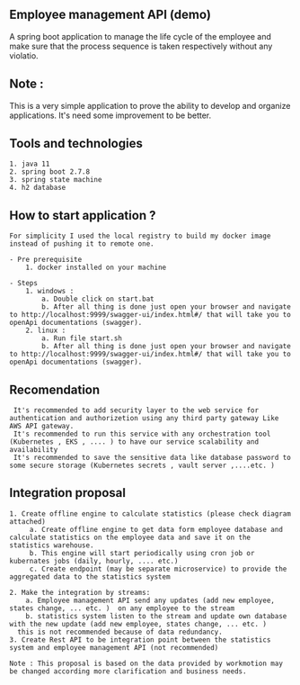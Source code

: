 ## Employee management API (demo) 
A spring boot application to manage the life cycle of the employee and make sure that the process sequence is taken respectively without any violatio. 

## Note : 
This is a very simple application to prove the ability to develop and organize applications.
It's need some improvement to be better.

## Tools and technologies 
	1. java 11
	2. spring boot 2.7.8
	3. spring state machine 
	4. h2 database 

## How to start application ?
    For simplicity I used the local registry to build my docker image instead of pushing it to remote one.  

	- Pre prerequisite
		1. docker installed on your machine  
		
    - Steps	
		1. windows : 
			a. Double click on start.bat
			b. After all thing is done just open your browser and navigate to http://localhost:9999/swagger-ui/index.html#/ that will take you to openApi documentations (swagger).
		2. linux : 
            a. Run file start.sh 
            b. After all thing is done just open your browser and navigate to http://localhost:9999/swagger-ui/index.html#/ that will take you to openApi documentations (swagger).

## Recomendation 
	 It's recommended to add security layer to the web service for authentication and authorizetion using any third party gateway Like AWS API gateway.  
	 It's recommended to run this service with any orchestration tool (Kubernetes , EKS , .... ) to have our service scalability and availability 
	 It's recommended to save the sensitive data like database password to some secure storage (Kubernetes secrets , vault server ,....etc. ) 

## Integration proposal
	1. Create offline engine to calculate statistics (please check diagram attached) 
		 a. Create offline engine to get data form employee database and calculate statistics on the employee data and save it on the statistics warehouse. 
		 b. This engine will start periodically using cron job or kubernates jobs (daily, hourly, .... etc.) 
		 c. Create endpoint (may be separate microservice) to provide the aggregated data to the statistics system
	
	2. Make the integration by streams: 
		a. Employee management API send any updates (add new employee, states change, ... etc. )  on any employee to the stream 
		b. statistics system listen to the stream and update own database with the new update (add new employee, states change, ... etc. )
	  this is not recommended because of data redundancy. 
	3. Create Rest API to be integration point between the statistics system and employee management API (not recommended)
	
	Note : This proposal is based on the data provided by workmotion may be changed according more clarification and business needs.


